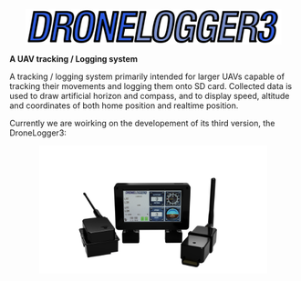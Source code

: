 <p align="center">
  <img src="images/LG1.png" width="450" title="Logo">
</p>
<p><b>
  A UAV tracking / Logging system
  </p></b>
A tracking / logging system primarily intended for larger UAVs capable of tracking their movements and logging them onto SD card. Collected data is used to draw artificial horizon and compass, and to display speed, altitude and coordinates of both home position and realtime position.

Currently we are woirking on the developement of its third version, the DroneLogger3:
<p align="center">
  <img src="images/dis_on.png" width="400" title="Logger">
</p>
